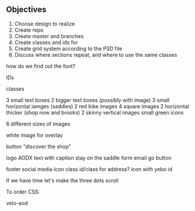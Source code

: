 ## Objectives 

1. Choose design to realize
2. Create repo
3. Create master and branches
4. Create classes and ids for 
5. Create grid system according to the PSD file
6. Discuss where sections repeat, and where to use the same classes

how do we find out the font? 

IDs

classes

3 small text boxes
2 bigger text boxes (possibly with image)
3 small horizontal iamges (saddles)
2 red bike images
4 square images
2 horizontal thicker (shop now and brooks)
2 skinny vertical images
small green icons

6 different sizes of images

white image for overlay

button "discover the shop" 

logo AODX
text with caption stay on the saddle
form email 
go button

footer 
social media icon class
id/class for address?
icon with yebo id

If we have time let's make the three dots scroll


To order CSS:

velo-aod